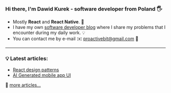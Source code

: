 ### Hi there, I'm Dawid Kurek - software developer from Poland 🖐

- Mostly **React** and **React Native**. 💪
- I have my own [software developer blog][website] where I share my problems that I encounter during my daily work. 💡
- You can contact me by e-mail ✉️ proactivebit@gmail.com 📧

---

### 💡 **Latest articles**:

<!-- BLOG-POST-LIST:START -->
- [React design patterns](https://proactivebit.com/blog/reactDesignPatterns-post/)
- [AI Generated mobile app UI](https://proactivebit.com/blog/aiGeneratedMobileApp-post/)
<!-- BLOG-POST-LIST:END -->

🚀 [more articles...](https://proactivebit.com/blog)

[website]: https://proactivebit.com
[linkedin]: https://www.linkedin.com/in/dawid-kurek-a9b2b113b/
